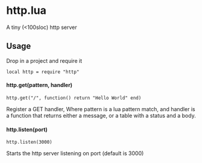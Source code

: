 # http.lua

A tiny (<100sloc) http server

## Usage

Drop in a project and require it

`local http = require "http"`

#### http.get(pattern, handler)

`http.get("/", function() return "Hello World" end)`

Register a GET handler, Where pattern is a lua pattern match, and handler is a
function that returns either a message, or a table with a status and a body.

#### http.listen(port)

`http.listen(3000)`

Starts the http server listening on port (default is 3000)

